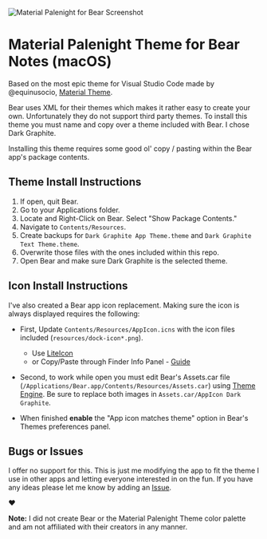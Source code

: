 ![Material Palenight for Bear Screenshot](http://r3v.in/92KgIQ/Screen-Shot-2018-12-07-03-00-54.72.png)

# Material Palenight Theme for Bear Notes (macOS)

Based on the most epic theme for Visual Studio Code made by @equinusocio, [Material Theme](https://github.com/equinusocio/vsc-material-theme).

Bear uses XML for their themes which makes it rather easy to create your own. Unfortunately they do not support third party themes. To install this theme you must name and copy over a theme included with Bear. I chose Dark Graphite.

Installing this theme requires some good ol' copy / pasting within the Bear app's package contents.

## Theme Install Instructions

1. If open, quit Bear.
2. Go to your Applications folder.
3. Locate and Right-Click on Bear. Select "Show Package Contents."
4. Navigate to `Contents/Resources`. 
5. Create backups for `Dark Graphite App Theme.theme` and `Dark Graphite Text Theme.theme`.
6. Overwrite those files with the ones included within this repo.
7. Open Bear and make sure Dark Graphite is the selected theme.

## Icon Install Instructions

I've also created a Bear app icon replacement. Making sure the icon is always displayed requires the following:

- First, Update `Contents/Resources/AppIcon.icns` with the icon files included (`resources/dock-icon*.png`).
  - Use [LiteIcon](https://freemacsoft.net/liteicon/)
  - or Copy/Paste through Finder Info Panel - [Guide](http://osxdaily.com/2013/06/04/change-icon-mac/)

- Second, to work while open you must edit Bear's Assets.car file (`/Applications/Bear.app/Contents/Resources/Assets.car`) using [Theme Engine](https://github.com/alexzielenski/ThemeEngine). Be sure to replace both images in `Assets.car/AppIcon Dark Graphite`.
- When finished **enable** the "App icon matches theme" option in Bear's Themes preferences panel.

## Bugs or Issues

I offer no support for this. This is just me modifying the app to fit the theme I use in other apps and letting everyone interested in on the fun. If you have any ideas please let me know by adding an [Issue](https://github.com/r3volution11/bear-theme-material-palenight/issues).

❤️


**Note:** I did not create Bear or the Material Palenight Theme color palette and am not affiliated with their creators in any manner.
